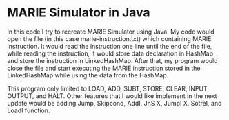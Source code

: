 # MARIE Simulator in Java

In this code I try to recreate MARIE Simulator using Java. My code would open the file (in this case marie-instruction.txt) which containing MARIE instruction. It would read the instruction one line until the end of the file, while reading the instruction, it would store data declaration in HashMap and store the instruction in LinkedHashMap. After that, my program would close the file and start executing the MARIE instruction stored in the LinkedHashMap while using the data from the HashMap.

This program only limited to LOAD, ADD, SUBT, STORE, CLEAR, INPUT, OUTPUT, and HALT. Other features that I would like implement in the next update would be adding Jump, Skipcond, AddI, JnS X, JumpI X, SotreI, and LoadI function.
